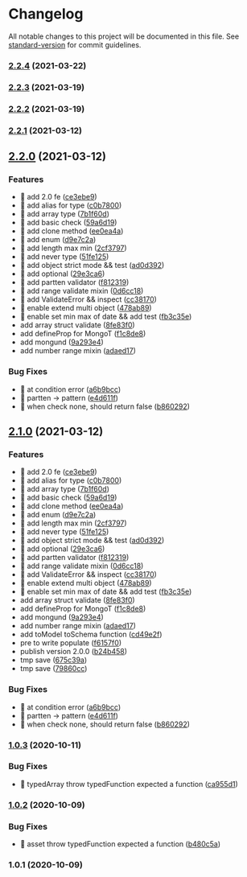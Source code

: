 # Changelog

All notable changes to this project will be documented in this file. See [standard-version](https://github.com/conventional-changelog/standard-version) for commit guidelines.

### [2.2.4](https://github.com/aim-leo/tegund/compare/v2.2.3...v2.2.4) (2021-03-22)

### [2.2.3](https://github.com/aim-leo/tegund/compare/v2.2.2...v2.2.3) (2021-03-19)

### [2.2.2](https://github.com/aim-leo/tegund/compare/v2.2.1...v2.2.2) (2021-03-19)

### [2.2.1](https://github.com/aim-leo/tegund/compare/v2.2.0...v2.2.1) (2021-03-12)

## [2.2.0](https://github.com/aim-leo/tegund/compare/v1.0.3...v2.2.0) (2021-03-12)


### Features

* 🎸 add 2.0 fe ([ce3ebe9](https://github.com/aim-leo/tegund/commit/ce3ebe98ae4d721f6995225e41eb66723551b20b))
* 🎸 add alias for type ([c0b7800](https://github.com/aim-leo/tegund/commit/c0b780083ca20cceb7f864d9b2a11da4d99e6829))
* 🎸 add array type ([7b1f60d](https://github.com/aim-leo/tegund/commit/7b1f60d7ee94d6934ef70ed2715a9e9aeef9eb4e))
* 🎸 add basic check ([59a6d19](https://github.com/aim-leo/tegund/commit/59a6d191d684f1a5ce4444a0edde4cda7fd3f760))
* 🎸 add clone method ([ee0ea4a](https://github.com/aim-leo/tegund/commit/ee0ea4a709bc4a10859a7f849ad5d13b0656eb1e))
* 🎸 add enum ([d9e7c2a](https://github.com/aim-leo/tegund/commit/d9e7c2a0978064af9862a25d35b626e1d7bfae68))
* 🎸 add length max min ([2cf3797](https://github.com/aim-leo/tegund/commit/2cf3797fc03d9857667894eef829c2403509cb84))
* 🎸 add never type ([51fe125](https://github.com/aim-leo/tegund/commit/51fe1255d5979ee0c1a114cd1e6ff06628b1557b))
* 🎸 add object strict mode && test ([ad0d392](https://github.com/aim-leo/tegund/commit/ad0d392f7b70a4d42e9a45d4ed9c68141314112a))
* 🎸 add optional ([29e3ca6](https://github.com/aim-leo/tegund/commit/29e3ca63a632a2388debb04f3bb232f6cbfe3a36))
* 🎸 add partten validator ([f812319](https://github.com/aim-leo/tegund/commit/f8123199c673672889f9863e8311c303cab200e1))
* 🎸 add range validate mixin ([0d6cc18](https://github.com/aim-leo/tegund/commit/0d6cc184216fb90ce090d2d39a349f9a9b3c6500))
* 🎸 add ValidateError && inspect ([cc38170](https://github.com/aim-leo/tegund/commit/cc381700fd5cf12e1172fb6fa83d77f12af3523a))
* 🎸 enable extend multi object ([478ab89](https://github.com/aim-leo/tegund/commit/478ab89e9a64fbf842444ed49a9a5a09fdb88ba3))
* 🎸 enable set min max of date && add test ([fb3c35e](https://github.com/aim-leo/tegund/commit/fb3c35edc01a14815f5ac35e0aae231ef45aa3dd))
* add array struct validate ([8fe83f0](https://github.com/aim-leo/tegund/commit/8fe83f0136184b91b936a997281ae877ca85ffb2))
* add defineProp for MongoT ([f1c8de8](https://github.com/aim-leo/tegund/commit/f1c8de84f76c85108c86cbabecfd41f3883d1e87))
* add mongund ([9a293e4](https://github.com/aim-leo/tegund/commit/9a293e4d2dfcc7180c8261cc350539596ab63939))
* add number range mixin ([adaed17](https://github.com/aim-leo/tegund/commit/adaed17e82c6ab2189a0f2c02476cc76599d9fe9))


### Bug Fixes

* 🐛 at condition error ([a6b9bcc](https://github.com/aim-leo/tegund/commit/a6b9bcc7e8d5abab5acbdade2879383dbe1f937c))
* 🐛 partten -> pattern ([e4d611f](https://github.com/aim-leo/tegund/commit/e4d611fa53b572be505057bd91cef71a035fbc40))
* 🐛 when check none, should return false ([b860292](https://github.com/aim-leo/tegund/commit/b86029208bd8e4f6c20f1783f2d90bc72b5d3b4f))

## [2.1.0](https://github.com/aim-leo/tegund/compare/v1.0.3...v2.1.0) (2021-03-12)


### Features

* 🎸 add 2.0 fe ([ce3ebe9](https://github.com/aim-leo/tegund/commit/ce3ebe98ae4d721f6995225e41eb66723551b20b))
* 🎸 add alias for type ([c0b7800](https://github.com/aim-leo/tegund/commit/c0b780083ca20cceb7f864d9b2a11da4d99e6829))
* 🎸 add array type ([7b1f60d](https://github.com/aim-leo/tegund/commit/7b1f60d7ee94d6934ef70ed2715a9e9aeef9eb4e))
* 🎸 add basic check ([59a6d19](https://github.com/aim-leo/tegund/commit/59a6d191d684f1a5ce4444a0edde4cda7fd3f760))
* 🎸 add clone method ([ee0ea4a](https://github.com/aim-leo/tegund/commit/ee0ea4a709bc4a10859a7f849ad5d13b0656eb1e))
* 🎸 add enum ([d9e7c2a](https://github.com/aim-leo/tegund/commit/d9e7c2a0978064af9862a25d35b626e1d7bfae68))
* 🎸 add length max min ([2cf3797](https://github.com/aim-leo/tegund/commit/2cf3797fc03d9857667894eef829c2403509cb84))
* 🎸 add never type ([51fe125](https://github.com/aim-leo/tegund/commit/51fe1255d5979ee0c1a114cd1e6ff06628b1557b))
* 🎸 add object strict mode && test ([ad0d392](https://github.com/aim-leo/tegund/commit/ad0d392f7b70a4d42e9a45d4ed9c68141314112a))
* 🎸 add optional ([29e3ca6](https://github.com/aim-leo/tegund/commit/29e3ca63a632a2388debb04f3bb232f6cbfe3a36))
* 🎸 add partten validator ([f812319](https://github.com/aim-leo/tegund/commit/f8123199c673672889f9863e8311c303cab200e1))
* 🎸 add range validate mixin ([0d6cc18](https://github.com/aim-leo/tegund/commit/0d6cc184216fb90ce090d2d39a349f9a9b3c6500))
* 🎸 add ValidateError && inspect ([cc38170](https://github.com/aim-leo/tegund/commit/cc381700fd5cf12e1172fb6fa83d77f12af3523a))
* 🎸 enable extend multi object ([478ab89](https://github.com/aim-leo/tegund/commit/478ab89e9a64fbf842444ed49a9a5a09fdb88ba3))
* 🎸 enable set min max of date && add test ([fb3c35e](https://github.com/aim-leo/tegund/commit/fb3c35edc01a14815f5ac35e0aae231ef45aa3dd))
* add array struct validate ([8fe83f0](https://github.com/aim-leo/tegund/commit/8fe83f0136184b91b936a997281ae877ca85ffb2))
* add defineProp for MongoT ([f1c8de8](https://github.com/aim-leo/tegund/commit/f1c8de84f76c85108c86cbabecfd41f3883d1e87))
* add mongund ([9a293e4](https://github.com/aim-leo/tegund/commit/9a293e4d2dfcc7180c8261cc350539596ab63939))
* add number range mixin ([adaed17](https://github.com/aim-leo/tegund/commit/adaed17e82c6ab2189a0f2c02476cc76599d9fe9))
* add toModel toSchema function ([cd49e2f](https://github.com/aim-leo/tegund/commit/cd49e2fda61c51a4873e5ea7f91a96e38bdb67c8))
* pre to write populate ([f6157f0](https://github.com/aim-leo/tegund/commit/f6157f08fa0f5523de37dffc9a3e9cf3f6764849))
* publish version 2.0.0 ([b24b458](https://github.com/aim-leo/tegund/commit/b24b458753db05572523efd0ea0d687454342331))
* tmp save ([675c39a](https://github.com/aim-leo/tegund/commit/675c39a3ab31d408401df616f24f96599e1b34bd))
* tmp save ([79860cc](https://github.com/aim-leo/tegund/commit/79860cc432b4c8c63d8253519efc1f67c19143ec))


### Bug Fixes

* 🐛 at condition error ([a6b9bcc](https://github.com/aim-leo/tegund/commit/a6b9bcc7e8d5abab5acbdade2879383dbe1f937c))
* 🐛 partten -> pattern ([e4d611f](https://github.com/aim-leo/tegund/commit/e4d611fa53b572be505057bd91cef71a035fbc40))
* 🐛 when check none, should return false ([b860292](https://github.com/aim-leo/tegund/commit/b86029208bd8e4f6c20f1783f2d90bc72b5d3b4f))

### [1.0.3](https://github.com/aim-leo/tegund/compare/v1.0.2...v1.0.3) (2020-10-11)


### Bug Fixes

* 🐛 typedArray throw typedFunction expected a function ([ca955d1](https://github.com/aim-leo/tegund/commit/ca955d101bb96eeb9af1fda4a211094d710c51f4))

### [1.0.2](https://github.com/aim-leo/tegund/compare/v1.0.1...v1.0.2) (2020-10-09)


### Bug Fixes

* 🐛 asset throw typedFunction expected a function ([b480c5a](https://github.com/aim-leo/tegund/commit/b480c5a5ac4944ea8dd8a9df9dcc19d262ad17c5))

### 1.0.1 (2020-10-09)
